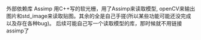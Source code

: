 外部依赖库 Assimp
用C++写的软光栅，用了Assimp来读取模型, openCV来输出图片和std_image来读取贴图。其余的全是自己手搓(所以某些功能可能还没完成以及存在各种bug)。
后续可能自己写一个读取模型的库，那时候就不用链接assimp了
